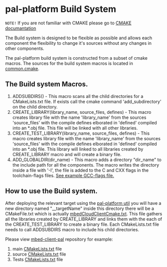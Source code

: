 # pal-platform Build System

`NOTE!`
If you are not familiar with CMAKE please go to [CMAKE documantation](https://cmake.org/documentation/)

The Build system is designed to be flexible as possible and allows each component the flexibility to change it's sources without any changes in other components.

The pal-platform build system is constructed from a subset of cmake macros.
The sources for the build system macros is located in [common.cmake](./common.cmake).

## The Build system Macros.
1. ADDSUBDIRS() - This macro scans all the child directories for a CMakeLists.txt file. If exists call the cmake command 'add_subdirectory' on the child directory.
2. CREATE_LIBRARY(library_name, source_files, defines) - This macro creates library file with the name 'library_name' from the sources 'source_files' with the compile defines elborated in 'defined' compiled into an *.obj file. This file will be linked with all other libraries.
3. CREATE_TEST_LIBRARY(library_name, source_files, defines) - This macro creates library file with the name 'library_name' from the sources 'source_files' with the compile defines elborated in 'defined' compiled into an *.obj file. This library will linked to all libraries created by CREATE_LIBRARY macro and will create a binary file.
4. ADD_GLOBALDIR(dir_name) - This macro adds a directory "dir_name"  to the include path for all the components. The macro writes the directory inside a file with '-I', the file is added to the C and CXX flags in the toolchain-flags files. [See example GCC-flags file.](Toolchain/GCC/GCC-flags.cmake#L148-#L153)

## How to use the Build system.
After deploying the relevant target using the [pal-platform util](./pal-platform-util.md) you will have a new directory named "__targetName" inside this directory there will be a CMakeFile.txt which is actually [mbedCloudClientCmake.txt](./mbedCloudClientCmake.txt). This file gathers all the libraries created by CREATE_LIBRARY and links them with the each of the CREATE_TEST_LIBRARY to create a binary file. 
Each CMakeLists.txt file needs to call ADDSUBDIRS macro to include his child directories.

Please view  [mbed-client-pal](https://github.com/ARMmbed/mbed-client-pal) repository for example:
 1. main [CMakeLists.txt](https://github.com/ARMmbed/mbed-client-pal/blob/master/CMakeLists.txt) file
 2. source [CMakeLists.txt](https://github.com/ARMmbed/mbed-client-pal/blob/master/Source/CMakeLists.txt) file
 3. Tests [CMakeLists.txt](https://github.com/ARMmbed/mbed-client-pal/blob/master/Test/CMakeLists.txt) file

 